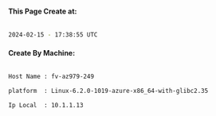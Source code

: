
   
#### This Page Create at:

```bash

2024-02-15 - 17:38:55 UTC

```

#### Create By Machine:

```bash

Host Name : fv-az979-249

platform  : Linux-6.2.0-1019-azure-x86_64-with-glibc2.35

Ip Local  : 10.1.1.13

```

